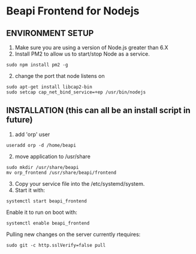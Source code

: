 # Beapi Frontend for Nodejs

## ENVIRONMENT SETUP
1. Make sure you are using a version of Node.js greater than 6.X
2. Install PM2 to allow us to start/stop Node as a service.
```
sudo npm install pm2 -g
```

2. change the port that node listens on
```
sudo apt-get install libcap2-bin
sudo setcap cap_net_bind_service=+ep /usr/bin/nodejs
```

## INSTALLATION (this can all be an install script in future)
1. add 'orp' user
```
useradd orp -d /home/beapi
```
2. move application to /usr/share
```
sudo mkdir /usr/share/beapi
mv orp_frontend /usr/share/beapi/frontend
```
3. Copy your service file into the /etc/systemd/system.
4. Start it with:
```
systemctl start beapi_frontend
```
Enable it to run on boot with:
```
systemctl enable beapi_frontend
```

Pulling new changes on the server currently rtequires:
```
sudo git -c http.sslVerify=false pull
```
